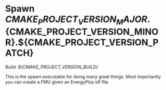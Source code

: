 # Spawn ${CMAKE_PROJECT_VERSION_MAJOR}.${CMAKE_PROJECT_VERSION_MINOR}.${CMAKE_PROJECT_VERSION_PATCH}


_Build: ${CMAKE_PROJECT_VERSION_BUILD}_


This is the spawn executable for doing many great things. Most importantly you can create a FMU given an EnergyPlus idf file.

